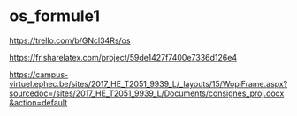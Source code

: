 # os_formule1
https://trello.com/b/GNcl34Rs/os

https://fr.sharelatex.com/project/59de1427f7400e7336d126e4

https://campus-virtuel.ephec.be/sites/2017_HE_T2051_9939_L/_layouts/15/WopiFrame.aspx?sourcedoc=/sites/2017_HE_T2051_9939_L/Documents/consignes_proj.docx&action=default



